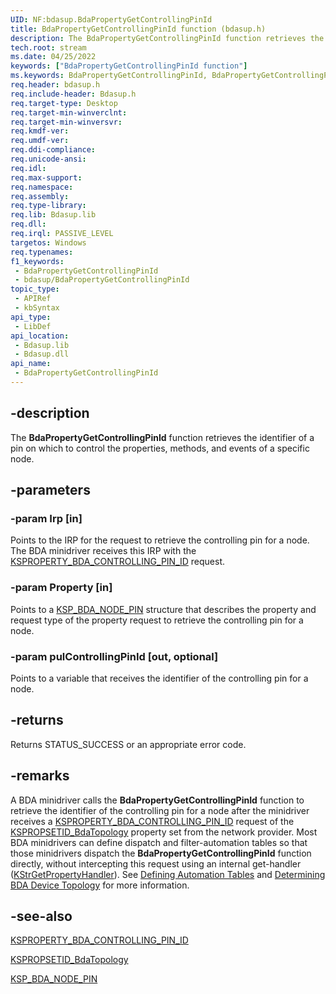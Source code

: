 ```yaml
---
UID: NF:bdasup.BdaPropertyGetControllingPinId
title: BdaPropertyGetControllingPinId function (bdasup.h)
description: The BdaPropertyGetControllingPinId function retrieves the identifier of a pin on which to control the properties, methods, and events of a specific node.
tech.root: stream
ms.date: 04/25/2022
keywords: ["BdaPropertyGetControllingPinId function"]
ms.keywords: BdaPropertyGetControllingPinId, BdaPropertyGetControllingPinId function [Streaming Media Devices], bdaref_7f3a3695-4599-4b16-8a90-4ac171ab1ec0.xml, bdasup/BdaPropertyGetControllingPinId, stream.bdapropertygetcontrollingpinid
req.header: bdasup.h
req.include-header: Bdasup.h
req.target-type: Desktop
req.target-min-winverclnt:
req.target-min-winversvr: 
req.kmdf-ver: 
req.umdf-ver: 
req.ddi-compliance: 
req.unicode-ansi: 
req.idl: 
req.max-support: 
req.namespace: 
req.assembly: 
req.type-library: 
req.lib: Bdasup.lib
req.dll: 
req.irql: PASSIVE_LEVEL
targetos: Windows
req.typenames: 
f1_keywords:
 - BdaPropertyGetControllingPinId
 - bdasup/BdaPropertyGetControllingPinId
topic_type:
 - APIRef
 - kbSyntax
api_type:
 - LibDef
api_location:
 - Bdasup.lib
 - Bdasup.dll
api_name:
 - BdaPropertyGetControllingPinId
---
```


## -description

The **BdaPropertyGetControllingPinId** function retrieves the identifier of a pin on which to control the properties, methods, and events of a specific node.

## -parameters

### -param Irp [in]

Points to the IRP for the request to retrieve the controlling pin for a node. The BDA minidriver receives this IRP with the [KSPROPERTY_BDA_CONTROLLING_PIN_ID](/windows-hardware/drivers/stream/ksproperty-bda-controlling-pin-id) request.

### -param Property [in]

Points to a [KSP_BDA_NODE_PIN](../bdamedia/ns-bdamedia-_ksp_bda_node_pin.md) structure that describes the property and request type of the property request to retrieve the controlling pin for a node.

### -param pulControllingPinId [out, optional]

Points to a variable that receives the identifier of the controlling pin for a node.

## -returns

Returns STATUS_SUCCESS or an appropriate error code.

## -remarks

A BDA minidriver calls the **BdaPropertyGetControllingPinId** function to retrieve the identifier of the controlling pin for a node after the minidriver receives a [KSPROPERTY_BDA_CONTROLLING_PIN_ID](/windows-hardware/drivers/stream/ksproperty-bda-controlling-pin-id) request of the [KSPROPSETID_BdaTopology](/windows-hardware/drivers/stream/kspropsetid-bdatopology) property set from the network provider. Most BDA minidrivers can define dispatch and filter-automation tables so that those minidrivers dispatch the **BdaPropertyGetControllingPinId** function directly, without intercepting this request using an internal get-handler ([KStrGetPropertyHandler](/previous-versions/ff567177(v=vs.85))). See [Defining Automation Tables](/windows-hardware/drivers/stream/defining-automation-tables) and [Determining BDA Device Topology](/windows-hardware/drivers/stream/determining-bda-device-topology) for more information.

## -see-also

[KSPROPERTY_BDA_CONTROLLING_PIN_ID](/windows-hardware/drivers/stream/ksproperty-bda-controlling-pin-id)

[KSPROPSETID_BdaTopology](/windows-hardware/drivers/stream/kspropsetid-bdatopology)

[KSP_BDA_NODE_PIN](../bdamedia/ns-bdamedia-_ksp_bda_node_pin.md)